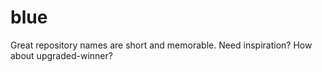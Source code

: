 # blue
Great repository names are short and memorable. Need inspiration? How about upgraded-winner?
